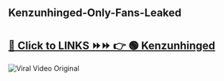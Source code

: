 
 ## Kenzunhinged-Only-Fans-Leaked

# <h2><a href="https://clipsfans.com/Kenzunhinged&ref=git">🔗 Click to LINKS ⏩⏩ 👉 🟢 Kenzunhinged </a></h2>

<a href="https://clipsfans.com/Kenzunhinged&ref=git" rel="nofollow" data-target="animated-image.originalLink"><img src="https://i.ibb.co.com/xMMVF88/686577567.gif" alt="Viral Video Original" style="max-width: 100%; display: inline-block;" data-target="animated-image.originalImage"></a>
